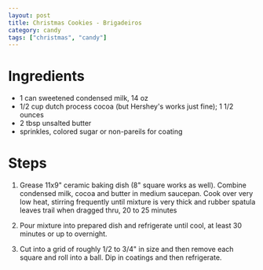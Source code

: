 ```yaml
---
layout: post
title: Christmas Cookies - Brigadeiros
category: candy
tags: ["christmas", "candy"]
---
```

# Ingredients
* 1 can sweetened condensed milk, 14 oz
* 1/2 cup dutch process cocoa (but Hershey's works just fine); 1 1/2 ounces
* 2 tbsp unsalted butter
* sprinkles, colored sugar or non-pareils for coating

# Steps

1.  Grease 11x9" ceramic baking dish (8" square works as well).  Combine condensed milk, cocoa and butter in medium saucepan.  Cook over very low heat, stirring frequently until mixture is very thick and rubber spatula leaves trail when dragged thru, 20 to 25 minutes

2.  Pour mixture into prepared dish and refrigerate until cool, at least 30 minutes or up to overnight.

3.  Cut into a grid of roughly 1/2 to 3/4" in size and then remove each square and roll into a ball.  Dip in coatings and then refrigerate.

